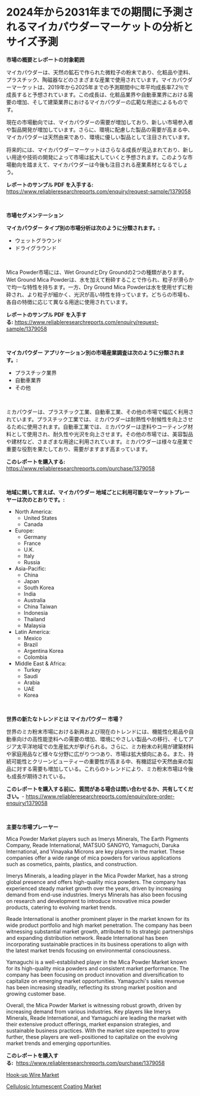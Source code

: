 <p><h1>2024年から2031年までの期間に予測されるマイカパウダーマーケットの分析とサイズ予測</h1></p><p><strong>市場の概要とレポートの対象範囲</strong></p>
<p><p>マイカパウダーは、天然の鉱石で作られた微粒子の粉末であり、化粧品や塗料、プラスチック、陶磁器などのさまざまな産業で使用されています。マイカパウダーマーケットは、2019年から2025年までの予測期間中に年平均成長率7.2％で成長すると予想されています。この成長は、化粧品業界や自動車業界における需要の増加、そして建築業界におけるマイカパウダーの広範な用途によるものです。</p><p>現在の市場動向では、マイカパウダーの需要が増加しており、新しい市場参入者や製品開発が増加しています。さらに、環境に配慮した製品の需要が高まる中、マイカパウダーは天然由来であり、環境に優しい製品として注目されています。</p><p>将来的には、マイカパウダーマーケットはさらなる成長が見込まれており、新しい用途や技術の開発によって市場は拡大していくと予想されます。このような市場動向を踏まえて、マイカパウダーは今後も注目される産業素材となるでしょう。</p></p>
<p><strong>レポートのサンプル PDF を入手する:</strong> <a href="https://www.reliableresearchreports.com/enquiry/request-sample/1379058">https://www.reliableresearchreports.com/enquiry/request-sample/1379058</a></p>
<p>&nbsp;</p>
<p><strong>市場セグメンテーション</strong></p>
<p><strong>マイカパウダー タイプ別の市場分析は次のように分類されます。:</strong></p>
<p><ul><li>ウェットグラウンド</li><li>ドライグラウンド</li></ul></p>
<p>&nbsp;</p>
<p><p>Mica Powder市場には、Wet GroundとDry Groundの2つの種類があります。Wet Ground Mica Powderは、水を加えて粉砕することで作られ、粒子が滑らかで均一な特性を持ちます。一方、Dry Ground Mica Powderは水を使用せずに粉砕され、より粒子が細かく、光沢が高い特性を持っています。どちらの市場も、各自の特徴に応じて異なる用途に使用されています。</p></p>
<p><strong>レポートのサンプル PDF を入手する:</strong>&nbsp;<a href="https://www.reliableresearchreports.com/enquiry/request-sample/1379058">https://www.reliableresearchreports.com/enquiry/request-sample/1379058</a></p>
<p>&nbsp;</p>
<p><strong> マイカパウダー アプリケーション別の市場産業調査は次のように分類されます。:</strong></p>
<p><ul><li>プラスチック業界</li><li>自動車業界</li><li>その他</li></ul></p>
<p>&nbsp;</p>
<p><p>ミカパウダーは、プラスチック工業、自動車工業、その他の市場で幅広く利用されています。プラスチック工業では、ミカパウダーは耐熱性や耐候性を向上させるために使用されます。自動車工業では、ミカパウダーは塗料やコーティング材料として使用され、耐久性や光沢を向上させます。その他の市場では、美容製品や建材など、さまざまな用途に利用されています。ミカパウダーは様々な産業で重要な役割を果たしており、需要がますます高まっています。</p></p>
<p><strong>このレポートを購入する:</strong>&nbsp; <a href="https://www.reliableresearchreports.com/purchase/1379058">https://www.reliableresearchreports.com/purchase/1379058</a></p>
<p>&nbsp;</p>
<p><strong>地域に関して言えば、マイカパウダー 地域ごとに利用可能なマーケットプレーヤーは次のとおりです。:</strong></p>
<p><ul>
    <li>
        North America:
        <ul>
            <li>United States</li>
            <li>Canada</li>
        </ul>
    </li>
    <li>
        Europe:
        <ul>
            <li>Germany</li>
            <li>France</li>
            <li>U.K.</li>
            <li>Italy</li>
            <li>Russia</li>
        </ul>
    </li>
    <li>
        Asia-Pacific:
        <ul>
            <li>China</li>
            <li>Japan</li>
            <li>South Korea</li>
            <li>India</li>
            <li>Australia</li>
            <li>China Taiwan</li>
            <li>Indonesia</li>
            <li>Thailand</li>
            <li>Malaysia</li>
        </ul>
    </li>
    <li>
        Latin America:
        <ul>
            <li>Mexico</li>
            <li>Brazil</li>
            <li>Argentina Korea</li>
            <li>Colombia</li>
        </ul>
    </li>
    <li>
        Middle East & Africa:
        <ul>
            <li>Turkey</li>
            <li>Saudi</li>
            <li>Arabia</li>
            <li>UAE</li>
            <li>Korea</li>
        </ul>
    </li>
    </ul></p>
<p>&nbsp;</p>
<p><strong>世界の新たなトレンドとは マイカパウダー 市場？</strong></p>
<p><p>世界のミカ粉末市場における新興および現在のトレンドには、機能性化粧品や自動車向けの高性能塗料への需要の増加、環境にやさしい製品への移行、そしてアジア太平洋地域での生産拡大が挙げられる。さらに、ミカ粉末の利用が建築材料や家庭用品など様々な分野に広がりつつあり、市場は拡大傾向にある。また、持続可能性とクリーンビューティーの重要性が高まる中、有機認証や天然由来の製品に対する需要も増加している。これらのトレンドにより、ミカ粉末市場は今後も成長が期待されている。</p></p>
<p><strong>このレポートを購入する前に、質問がある場合は問い合わせるか、共有してください。</strong>- <a href="https://www.reliableresearchreports.com/enquiry/pre-order-enquiry/1379058">https://www.reliableresearchreports.com/enquiry/pre-order-enquiry/1379058</a></p>
<p>&nbsp;</p>
<p><strong>主要な市場プレーヤー</strong></p>
<p><p>Mica Powder Market players such as Imerys Minerals, The Earth Pigments Company, Reade International, MATSUO SANGYO, Yamaguchi, Daruka International, and Vinayaka Microns are key players in the market. These companies offer a wide range of mica powders for various applications such as cosmetics, paints, plastics, and construction.</p><p>Imerys Minerals, a leading player in the Mica Powder Market, has a strong global presence and offers high-quality mica powders. The company has experienced steady market growth over the years, driven by increasing demand from end-use industries. Imerys Minerals has also been focusing on research and development to introduce innovative mica powder products, catering to evolving market trends.</p><p>Reade International is another prominent player in the market known for its wide product portfolio and high market penetration. The company has been witnessing substantial market growth, attributed to its strategic partnerships and expanding distribution network. Reade International has been incorporating sustainable practices in its business operations to align with the latest market trends focusing on environmental consciousness.</p><p>Yamaguchi is a well-established player in the Mica Powder Market known for its high-quality mica powders and consistent market performance. The company has been focusing on product innovation and diversification to capitalize on emerging market opportunities. Yamaguchi's sales revenue has been increasing steadily, reflecting its strong market position and growing customer base.</p><p>Overall, the Mica Powder Market is witnessing robust growth, driven by increasing demand from various industries. Key players like Imerys Minerals, Reade International, and Yamaguchi are leading the market with their extensive product offerings, market expansion strategies, and sustainable business practices. With the market size expected to grow further, these players are well-positioned to capitalize on the evolving market trends and emerging opportunities.</p></p>
<p><strong>このレポートを購入する:</strong>&nbsp;&nbsp;<a href="https://www.reliableresearchreports.com/purchase/1379058">https://www.reliableresearchreports.com/purchase/1379058</a></p>
<p><p><a href="https://picayune-night-cbd.notion.site/Hook-up-Wire-Market-Research-Report-The-Key-To-Successful-Business-Strategy-Forecasted-for-Period-f-88fa8b1eb2504296a51a804fadcbc67a">Hook-up Wire Market</a></p><p><a href="https://github.com/Hazelklievgspy6vdcsmu106w/Market-Research-Report-List-1/blob/main/cellulosic-intumescent-coating-market.md">Cellulosic Intumescent Coating Market</a></p></p>